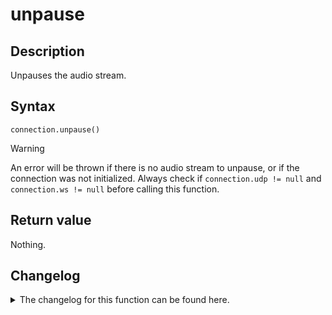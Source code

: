 # unpause

## Description

Unpauses the audio stream.

## Syntax

```
connection.unpause()
```

> [!WARNING]  
> An error will be thrown if there is no audio stream to unpause, or if the connection was not initialized. Always check if `connection.udp != null` and `connection.ws != null` before calling this function.

## Return value

Nothing.

## Changelog
<details>

<summary>The changelog for this function can be found here.</summary>

### 1.0.0

- Initial implementation

</details>
